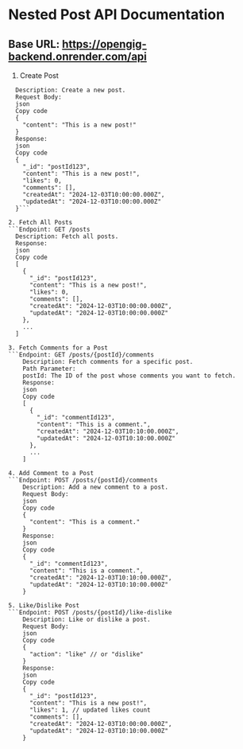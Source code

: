 # Nested Post API Documentation
## Base URL: https://opengig-backend.onrender.com/api

1. Create Post
```Endpoint: POST /posts
  Description: Create a new post.
  Request Body:
  json
  Copy code
  {
    "content": "This is a new post!"
  }
  Response:
  json
  Copy code
  {
    "_id": "postId123",
    "content": "This is a new post!",
    "likes": 0,
    "comments": [],
    "createdAt": "2024-12-03T10:00:00.000Z",
    "updatedAt": "2024-12-03T10:00:00.000Z"
  }```

2. Fetch All Posts
```Endpoint: GET /posts
  Description: Fetch all posts.
  Response:
  json
  Copy code
  [
    {
      "_id": "postId123",
      "content": "This is a new post!",
      "likes": 0,
      "comments": [],
      "createdAt": "2024-12-03T10:00:00.000Z",
      "updatedAt": "2024-12-03T10:00:00.000Z"
    },
    ...
  ]

3. Fetch Comments for a Post
```Endpoint: GET /posts/{postId}/comments
    Description: Fetch comments for a specific post.
    Path Parameter:
    postId: The ID of the post whose comments you want to fetch.
    Response:
    json
    Copy code
    [
      {
        "_id": "commentId123",
        "content": "This is a comment.",
        "createdAt": "2024-12-03T10:10:00.000Z",
        "updatedAt": "2024-12-03T10:10:00.000Z"
      },
      ...
    ]

4. Add Comment to a Post
```Endpoint: POST /posts/{postId}/comments
    Description: Add a new comment to a post.
    Request Body:
    json
    Copy code
    {
      "content": "This is a comment."
    }
    Response:
    json
    Copy code
    {
      "_id": "commentId123",
      "content": "This is a comment.",
      "createdAt": "2024-12-03T10:10:00.000Z",
      "updatedAt": "2024-12-03T10:10:00.000Z"
    }

5. Like/Dislike Post
```Endpoint: POST /posts/{postId}/like-dislike
    Description: Like or dislike a post.
    Request Body:
    json
    Copy code
    {
      "action": "like" // or "dislike"
    }
    Response:
    json
    Copy code
    {
      "_id": "postId123",
      "content": "This is a new post!",
      "likes": 1, // updated likes count
      "comments": [],
      "createdAt": "2024-12-03T10:00:00.000Z",
      "updatedAt": "2024-12-03T10:10:00.000Z"
    }
